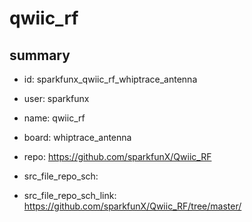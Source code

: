 # qwiic_rf
 
## summary 
* id: sparkfunx_qwiic_rf_whiptrace_antenna
* user: sparkfunx
* name: qwiic_rf
* board: whiptrace_antenna
* repo: https://github.com/sparkfunX/Qwiic_RF



* src_file_repo_sch: 
* src_file_repo_sch_link: https://github.com/sparkfunX/Qwiic_RF/tree/master/




